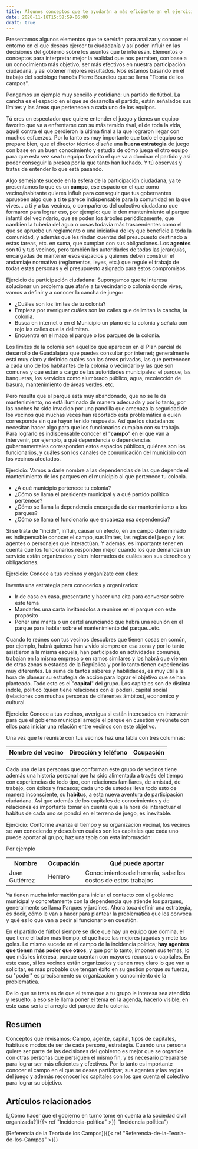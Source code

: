 ```yaml
---
title: Algunos conceptos que te ayudarán a más eficiente en el ejercicio de tu ciudadanía 
date: 2020-11-18T15:58:59-06:00
draft: true
---
```



Presentamos algunos elementos que  te servirán para analizar y conocer el entorno en el que deseas ejercer tu ciudadanía y así poder influir en las decisiones del gobierno sobre los asuntos que te interesan. Elementos o conceptos para interpretar mejor la realidad que nos permiten, con base a un conocimiento más objetivo, ser más efectivos en nuestra participación ciudadana, y así obtener mejores resultados. Nos estamos basando en el trabajo del sociólogo francés Pierre Bourdieu que se llama "Teoría de los campos". 

<!--more-->


Pongamos un ejemplo muy sencillo y cotidiano: un partido de fútbol. La cancha es el espacio en el que se desarrolla el partido, están señalados sus límites y las áreas que pertenecen a cada uno de los equipos. 

Tú eres un espectador que quiere entender el juego y tienes un equipo favorito que va a enfrentarse con su más temido rival, el de toda la vida, aquél contra el que perdieron la última final a la que lograron llegar con muchos esfuerzos. Por lo tanto es muy importante que todo el equipo se prepare bien, que el director técnico diseñe una **buena estrategia** de juego con base en un buen conocimiento y estudio de cómo juega el otro equipo para que esta vez sea tu equipo favorito el que va a dominar el partido y así poder conseguir la presea por la que tanto han luchado. Y tú observas y tratas de entender lo que está pasando. 

Algo semejante sucede en la esfera de la participación ciudadana, ya te presentamos lo que es un **campo**, ese espacio en el que como vecino/habitante quieres influir para conseguir que tus gobernantes aprueben algo que a ti te parece indispensable para la comunidad en la que vives… a ti y a tus vecinos, o compañeros del colectivo ciudadano que formaron para lograr eso, por ejemplo: que le den mantenimiento al parque infantil del vecindario, que se poden los árboles periódicamente, que cambien la tubería del agua o cosas todavía más trascendentes como el que se apruebe un reglamento o una iniciativa de ley que beneficie a toda la comunidad, y además que les rindan cuentas del presupuesto destinado a estas tareas, etc. en suma, que cumplan con sus obligaciones. Los **agentes** son tú y tus vecinos, pero también las autoridades de todas las jerarquías, encargadas de mantener esos espacios y quienes deben construir el andamiaje normativo (reglamentos, leyes, etc.) que regule el trabajo de todas estas personas y el presupuesto asignado para estos compromisos.    

Ejercicio de participación ciudadana: Supongamos que te interesa solucionar un problema que atañe a tu vecindario o colonia donde vives, vamos a definir  y a conocer la cancha de juego: 
* ¿Cuáles son los límites de tu colonia? 
* Empieza por averiguar cuáles son las calles que delimitan la cancha, la colonia.
* Busca en internet o en el Municipio un plano de la colonia y señala con rojo las calles que la delimitan. 
* Encuentra en el mapa el parque o los parques de la colonia. 

Los límites de la colonia son aquéllos que aparecen en el Plan parcial de desarrollo de Guadalajara que puedes consultar por internet; generalmente está muy claro y definido cuáles son las áreas privadas, las que pertenecen a cada uno de los habitantes de la colonia o vecindario y las que son comunes y que están a cargo de las autoridades municipales: el parque, las banquetas, los servicios como alumbrado público, agua, recolección de basura, mantenimiento de áreas verdes, etc. 

Pero resulta que el parque está muy abandonado, que no se le da mantenimiento, no está iluminado de manera adecuada y por lo tanto, por las noches ha sido invadido por una pandilla que amenaza la seguridad de los vecinos que muchas veces han reportado esta problemática a quien corresponde sin que hayan tenido respuesta. Así que los ciudadanos necesitan hacer algo para que los funcionarios cumplan con su trabajo. Para lograrlo es indispensable conocer el "**campo**" en el que van a intervenir, por ejemplo, a qué dependencia o dependencias gubernamentales corresponden estos espacios públicos, quiénes son los funcionarios, y cuáles son los canales de comunicación del municipio con los vecinos afectados. 

Ejercicio: 
Vamos a darle nombre a las dependencias de las que depende el mantenimiento de los parques en el municipio al que pertenece tu colonia. 

* ¿A qué municipio pertenece tu colonia?
* ¿Cómo se llama el presidente municipal y a qué partido político pertenece? 
* ¿Cómo se llama la dependencia encargada de dar mantenimiento a los parques? 
* ¿Cómo se llama el funcionario que encabeza esa dependencia? 

Si se trata de "incidir", influir, causar un efecto, en un campo determinado es indispensable conocer el campo, sus límites, las reglas del juego y los agentes o personajes que interactúan. Y además, es importante tener en cuenta que los funcionarios responden mejor cuando los que demandan un servicio están organizados y bien informados de cuáles son sus derechos y obligaciones. 

Ejercicio: Conoce a tus vecinos y organízate con ellos:

Inventa una estrategia para conocerlos y organizarlos: 
* Ir de casa en casa, presentarte y hacer una cita para conversar sobre este tema
* Mandarles una carta invitándolos a reunirse en el parque con este propósito
* Poner una manta o un cartel anunciando que habrá una reunión en el parque para hablar sobre el mantenimiento del parque...etc.   


Cuando te reúnes con tus vecinos descubres que tienen cosas en común, por ejemplo, habrá quienes han vivido siempre en esa zona y por lo tanto asistieron a la misma escuela, han participado en actividades comunes, trabajan en la misma empresa o en ramos similares y los habrá que vienen de otras zonas o estados de la República y por lo tanto tienen experiencias muy diferentes. La suma de tantos saberes y habilidades, es muy útil a la hora de planear su estrategia de acción para lograr el objetivo que se han planteado. Todo esto es el "**capital**" del grupo. Los capitales son de distinta índole, político (quien tiene relaciones con el poder), capital social (relaciones con muchas personas de diferentes ámbitos), económico y cultural.  

Ejercicio: 
Conoce a tus vecinos, averigua si están interesados en intervenir para que el gobierno municipal arregle el parque en cuestión y reúnete con ellos para iniciar una relación entre vecinos con este objetivo. 

Una vez que te reuniste con tus vecinos haz una tabla con tres columnas: 


<table class="f5 w-100 mw8 center" cellspacing="0">
  <tr class="stripe-dark">
  <th class="pa3">
Nombre del vecino
  </th>
  <th class="pa3">
Dirección y teléfono
  </th>
  <th class="pa3">
Ocupación
  </th>
  </tr>
  <tr class="stripe-dark">
  <td class="pa3">

  </td>
  <td class="pa3">

  </td>
  <td class="pa3">

  </td>
  </tr>
</table>



Cada una de las personas que conforman este grupo de vecinos tiene además una historia personal que ha sido alimentada a través del tiempo con experiencias de todo tipo, con relaciones familiares, de amistad, de trabajo, con éxitos y fracasos; cada uno de ustedes lleva todo esto de manera inconsciente, su **habitus**, a esta nueva aventura de participación ciudadana. Así que además de los capitales de conocimientos y de relaciones es importante tomar en cuenta que a la hora de interactuar el habitus de cada uno se pondrá en el terreno de juego, es inevitable. 

Ejercicio: 
Conforme avanza el tiempo y su organización vecinal, los vecinos se van conociendo y descubren cuáles son los capitales que cada uno puede aportar al grupo; haz una tabla con esta información: 

Por ejemplo
<table class="f5 w-100 mw8 center" cellspacing="0">
  <tr class="stripe-dark">
  <th class="pa3">
Nombre
  </th>
  <th class="pa3">
Ocupación
  </th>
  <th class="pa3">
Qué puede aportar
  </th>
  </tr>
  <tr class="stripe-dark">
  <td class="pa3">
Juan Gutiérrez
  </td>
  <td class="pa3">
Herrero
  </td>
  <td class="pa3">
Conocimientos de herrería, sabe los costos de estos trabajos
  </td>
  </tr>
</table>


Ya tienen mucha información para iniciar el contacto con el gobierno municipal y concretamente con la dependencia que atiende los parques, generalmente se llama Parques y jardínes. Ahora toca definir una estrategia, es decir, cómo le van a hacer para plantear la problemática que los convoca y qué es lo que van a pedir al funcionario en cuestión. 

En el partido de fútbol siempre se dice que hay un equipo que domina, el que tiene el balón más tiempo, el que hace las mejores jugadas y mete los goles. Lo mismo sucede en el campo de la incidencia política; **hay agentes** **que tienen** **más poder** **que otros**, y que por lo tanto, imponen sus temas, lo que más les interesa, porque cuentan con mayores recursos o capitales. En este caso, si los vecinos están organizados y tienen muy claro lo que van a solicitar, es más probable que tengan éxito en su gestión porque su fuerza, su "poder" es precisamente su organización y conocimiento de la problemática. 

De lo que se trata es de que el tema que a tu grupo le interesa sea atendido y resuelto, a eso se le llama poner el tema en la agenda, hacerlo visible, en este caso sería el arreglo del parque de tu colonia. 
## Resumen
Conceptos que revisamos: 
Campo, agente, capital, tipos de capitales, habitus o modos de ser de cada persona, estrategia. 
Cuando una persona quiere ser parte de las decisiones del gobierno es mejor que se organice con otras personas que persiguen el mismo fin, y es necesario prepararse para lograr ser más eficientes y efectivos. Por lo tanto es importante conocer el campo en el que se desea participar, sus agentes y las reglas del juego y además reconocer los capitales con los que cuenta el colectivo para lograr su objetivo. 
## Artículos relacionados
[¿Cómo hacer que el gobierno en turno tome en cuenta a la sociedad civil organizada?]({{< ref "Incidencia-política" >}} "Incidencia política")

[Referencia de la Teoría de los Campos]({{< ref "Referencia-de-la-Teoría-de-los-Campos" >}})
